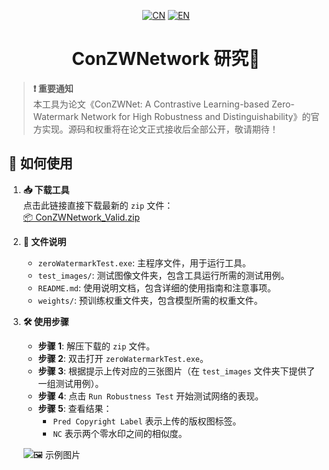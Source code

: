 <div align="center">

[![CN](https://img.shields.io/badge/🇨🇳_中文-FF0000?style=flat-square)](README.zh-CN.md)
[![EN](https://img.shields.io/badge/🇺🇸_English-007ACC?style=flat-square)](README.md)

# ConZWNetwork 研究🔬

</div>


> ​**❗ 重要通知**  
> 本工具为论文《ConZWNet: A Contrastive Learning-based Zero-Watermark Network for High Robustness and Distinguishability》的官方实现。源码和权重将在论文正式接收后全部公开，敬请期待！

## 🚀 如何使用

1. ​**📥 下载工具**  
   点击此链接直接下载最新的 `zip` 文件：  
   [📦 ConZWNetwork_Valid.zip](https://github.com/hanhongxin1028/ConZWNetwork_Valid/releases/download/v1.0/ConZWNet_valid.zip)

2. ​**📂 文件说明**  
   - `zeroWatermarkTest.exe`: 主程序文件，用于运行工具。  
   - `test_images/`: 测试图像文件夹，包含工具运行所需的测试用例。  
   - `README.md`: 使用说明文档，包含详细的使用指南和注意事项。  
   - `weights/`: 预训练权重文件夹，包含模型所需的权重文件。

3. ​**🛠️ 使用步骤**  
   - ​**步骤 1**: 解压下载的 `zip` 文件。  
   - ​**步骤 2**: 双击打开 `zeroWatermarkTest.exe`。  
   - ​**步骤 3**: 根据提示上传对应的三张图片（在 `test_images` 文件夹下提供了一组测试用例）。  
   - ​**步骤 4**: 点击 `Run Robustness Test` 开始测试网络的表现。  
   - ​**步骤 5**: 查看结果：  
     - `Pred Copyright Label` 表示上传的版权图标签。  
     - `NC` 表示两个零水印之间的相似度。

   ![🖼️ 示例图片](https://github.com/user-attachments/assets/d3750887-5593-471e-9292-c417fc805a3f)

